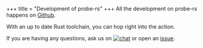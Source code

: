 +++
title = "Development of probe-rs"
+++
All the development on probe-rs happens on [Github](https://github.com/probe-rs).

With an up to date Rust toolchain, you can hop right into the action.

If you are having any questions, ask us on [![chat](https://img.shields.io/badge/chat-probe--rs%3Amatrix.org-brightgreen)](https://matrix.to/#/#probe-rs:matrix.org) or open an [issue](https://github.com/probe-rs/probe-rs/issues).